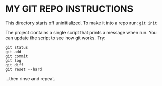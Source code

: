 MY GIT REPO INSTRUCTIONS
========================

This directory starts off uninitialized. To make it into a repo run:
`git init`

The project contains a single script that prints a message when run. You can update the script to see how git works. Try:

``` 
git status
git add
git commit
git log
git diff
git reset --hard
```

...then rinse and repeat.
